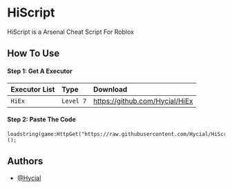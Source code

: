 
# HiScript

HiScript is a Arsenal Cheat Script For Roblox


## How To Use

#### Step 1: Get A Executor

| Executor List | Type     | Download                |
| :-------- | :------- | :------------------------- |
| `HiEx` | `Level 7` | https://github.com/Hycial/HiEx|

#### Step 2: Paste The Code

```http
loadstring(game:HttpGet("https://raw.githubusercontent.com/Hycial/HiScript/master/hiscript.lua"))();
```

## Authors

- [@Hycial](https://www.github.com/Hycial)

